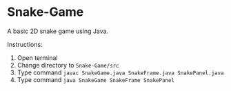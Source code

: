 # Snake-Game
A basic 2D snake game using Java.

Instructions:
1.	Open terminal
2.	Change directory to `Snake-Game/src`
3.	Type command `javac SnakeGame.java SnakeFrame.java SnakePanel.java`
4.	Type command `java SnakeGame SnakeFrame SnakePanel`
